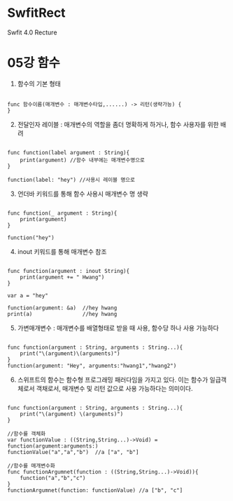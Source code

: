 # SwfitRect
Swfit 4.0 Recture

05강 함수
===========
1. 함수의 기본 형태
<pre><code>
func 함수이름(매개변수 : 매개변수타입,......) -> 리턴(생략가능) {
}
</code></pre>

2. 전달인자 레이블 : 매개변수의 역할을 좀더 명확하게 하거나, 함수 사용자를 위한 배려
<pre><code>
func function(label argument : String){
    print(argument) //함수 내부에는 매개변수명으로
}

function(label: "hey") //사용시 레이블 명으로
</pre></code>

3. 언더바 키워드를 통해 함수 사용시 매개변수 명 생략
<pre><code>
func function(_ argument : String){
    print(argument)
}

function("hey")
</pre></code>

4. inout 키워드를 통해 매개변수 참조
<pre><code>
func function(argument : inout String){
    print(argument += " Hwang")
}

var a = "hey"

function(argument: &a)  //hey hwang 
print(a)                //hey hwang
</pre></code>

5. 가변매개변수 : 매개변수를 배열형태로 받을 때 사용, 함수당 하나 사용 가능하다
<pre><code>
func function(argument : String, arguments : String...){
    print("\(argument)\(arguments)")
}
function(argument: "Hey", arguments:"hwang1","hwang2")
</pre></code>

6. 스위프트의 함수는 함수형 프로그래밍 패러다임을 가지고 있다. 이는 함수가 일급객체로서 객채로서, 매개변수 및 리턴 값으로 사용 가능하다는 의미이다.
<pre><code>
func function(argument : String, arguments : String...){
    print("\(argument) \(arguments)")
}

//함수를 객체화
var functionValue : ((String,String...)->Void) = function(argument:arguments:)
functionValue("a","a","b")  //a ["a", "b"]

//함수를 매개변수화
func functionArgumnet(function : ((String,String...)->Void)){
    function("a","b","c")
}
functionArgumnet(function: functionValue) //a ["b", "c"]
</pre></code>
